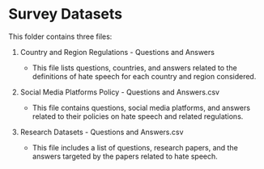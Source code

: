 # Survey Datasets

This folder contains three files:

1. Country and Region Regulations - Questions and Answers
   - This file lists questions, countries, and answers related to the definitions of hate speech for each country and region considered.

2. Social Media Platforms Policy - Questions and Answers.csv
   - This file contains questions, social media platforms, and answers related to their policies on hate speech and related regulations.

3. Research Datasets - Questions and Answers.csv
   - This file includes a list of questions, research papers, and the answers targeted by the papers related to hate speech.
